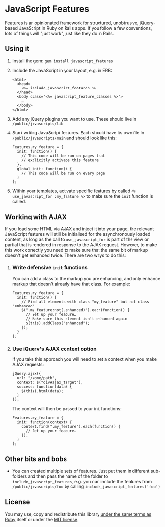 # JavaScript Features #

Features is an opinionated framework for structured, unobtrusive, jQuery-based JavaScript in Ruby on Rails apps. If you follow a few conventions, lots of things will "just work", just like they do in Rails.

## Using it ##

1.  Install the gem: `gem install javascript_features`
2.  Include the JavaScript in your layout, e.g. in ERB:

        <html>
          <head>
            <%= include_javascript_features %>
          </head>
          <body class="<%= javascript_feature_classes %>">
            …
          </body>
        </html>

3.  Add any jQuery plugins you want to use. These should live in `/public/javascripts/lib`
4.  Start writing JavaScript features. Each should have its own file in `/public/javascripts/main` and should look like this:

        Features.my_feature = {
          init: function() {
            // This code will be run on pages that
            // explicitly activate this feature
          },
          global_init: function() {
            // This code will be run on every page
          }
        };

5.  Within your templates, activate specific features by called `<% use_javascript_for :my_feature %>` to make sure the `init` function is called.

## Working with AJAX ##

If you load some HTML via AJAX and inject it into your page, the relevant JavaScript features will still be initialised for the asynchronously loaded content, as long as the call to `use_javascript_for` is part of the view or partial that is rendered in response to the AJAX request. However, to make this work correctly you need to make sure that the same bit of markup doesn't get enhanced twice.  There are two ways to do this:

1.  ### Write defensive `init` functions ###

    You can add a class to the markup you are enhancing, and only enhance markup that doesn't already have that class. For example:
    
        Features.my_feature = {
          init: function() {
            // Find all elements with class "my_feature" but not class "enhanced"
            $(".my_feature:not(.enhanced)").each(function() {
              // Set up your feature…
              // Make sure this element isn't enhanced again
              $(this).addClass("enhanced");
            });
          }
        };

2.  ### Use jQuery's AJAX context option ###

    If you take this approach you will need to set a context when you make AJAX requests:

        jQuery.ajax({
          url: "/some/path",
          context: $("div#ajax_target"),
          success: function(data) {
            $(this).html(data);
          }
        });

    The context will then be passed to your init functions:

        Features.my_feature = {
          init: function(context) {
            context.find(".my_feature").each(function() {
              // Set up your feature…
            });
          }
        };

## Other bits and bobs ##

*  You can created multiple sets of features.  Just put them in different sub-folders and then pass the name of the folder to `include_javascript_features`, e.g. you can include the features from `/public/javascripts/foo` by calling `include_javascript_features('foo')`

## License ##

You may use, copy and redistribute this library [under the same terms as Ruby](http://www.ruby-lang.org/en/LICENSE.txt) itself or under the [MIT license](http://creativecommons.org/licenses/MIT/).
